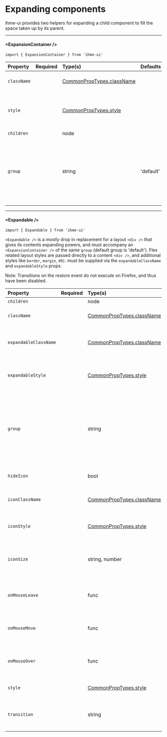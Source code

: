Expanding components
=====================
ihme-ui provides two helpers for expanding a child component to fill the space taken up by its parent.

---

#### \<ExpansionContainer />
`import { ExpansionContainer } from 'ihme-ui'`

Property | Required | Type(s) | Defaults | Description
:---    |:---      |:---     |:---      |:---
`className` |  | [CommonPropTypes.className](https://github.com/ihmeuw/ihme-ui/blob/main/src/utils/props.js#L11) |  | className applied to outermost wrapping div
`style` |  | [CommonPropTypes.style](https://github.com/ihmeuw/ihme-ui/blob/main/src/utils/props.js#L16) |  | inline styles applied to outermost wrapping div; `position: relative` is added automatically
`children` |  | node |  |
`group` |  | string | 'default' | key used by `<Expandable />`s to register with `<ExpansionContainer />`;<br />if more than one `<ExpansionContainer />` is mounted, `group` should be treated as required and unique per instance.

---

#### \<Expandable />
`import { Expandable } from 'ihme-ui'`

`<Expandable />` is a *mostly* drop in replacement for a layout `<div />` that gives its contents
expanding powers, and must accompany an `<ExpansionContainer />` of the same `group` (default
group is 'default'). Flex related layout styles are passed directly to a content `<div />`, and
additional styles like `border`, `margin`, etc. must be supplied via the `expandableClassName`
and `expandableStyle` props.

Note: Transitions on the restore event do not execute on Firefox, and thus have been disabled.

Property | Required | Type(s) | Defaults | Description
:---    |:---      |:---     |:---      |:---
`children` |  | node |  |
`className` |  | [CommonPropTypes.className](https://github.com/ihmeuw/ihme-ui/blob/main/src/utils/props.js#L11) |  | className applied to outermost containing div
`expandableClassName` |  | [CommonPropTypes.className](https://github.com/ihmeuw/ihme-ui/blob/main/src/utils/props.js#L11) |  | className applied to div directly wrapping component to expand
`expandableStyle` |  | [CommonPropTypes.style](https://github.com/ihmeuw/ihme-ui/blob/main/src/utils/props.js#L16) |  | inline styles applied to div directly wrapping component to expand
`group` |  | string | 'default' | key used by `<Expandable />`s to register with `<ExpansionContainer />`;<br />if more than one `<ExpansionContainer />` is mounted, `group` should be treated as required<br />and unique per instance.
`hideIcon` |  | bool |  | do not render "expand/contract" icon
`iconClassName` |  | [CommonPropTypes.className](https://github.com/ihmeuw/ihme-ui/blob/main/src/utils/props.js#L11) |  | className applied to "expand/contract" icon
`iconStyle` |  | [CommonPropTypes.style](https://github.com/ihmeuw/ihme-ui/blob/main/src/utils/props.js#L16) |  | inline styles applied to "expand/contract" icon
`iconSize` |  | string, number | '20px' | size of icon in px; applied to contentStyle as paddingRight and iconStyle as fontSize
`onMouseLeave` |  | func | CommonDefaultProps.noop | onMouseLeave callback.<br />signature: (SyntheticEvent, instance) => {...}
`onMouseMove` |  | func | CommonDefaultProps.noop | onMouseMove callback.<br />signature: (SyntheticEvent, instance) => {...}
`onMouseOver` |  | func | CommonDefaultProps.noop | onMouseOver callback.<br />signature: (SyntheticEvent, instance) => {...}
`style` |  | [CommonPropTypes.style](https://github.com/ihmeuw/ihme-ui/blob/main/src/utils/props.js#L16) |  | inline styles applied to outermost containing div
`transition` |  | string | 'all 0.5s ease' | CSS transition to apply to `<Expandable />` when transitioning in height/width
